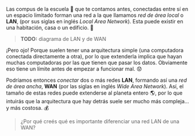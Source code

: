 Las compus de la escuela :school: que te contamos antes, conectadas entre sí en un espacio limitado forman una red a la que llamamos _red de área local_ o **LAN**, (por sus siglas en inglés _Local Area Network_). Esta puede existir en una habitación, casa o un edificio. :office: 

> **TODO:** diagrama de LAN y de WAN

¡Pero ojo! Porque suelen tener una arquitectura simple (una computadora conectada directamente a otra), por lo que extenderla implica que hayan muchas computadoras por las que tienen que pasar los datos. Obviamente eso tiene un límite antes de empezar a funcionar mal. :worried:

Podríamos entonces _conectar_ dos o más redes **LAN**, formando así una _red de área ancha_, **WAN** (por las siglas en inglés _Wide Area Network_). Así, el tamaño de estas redes puede extenderse al planeta entero :earth_americas:, por lo que intuirás que la arquitectura que hay detrás suele ser mucho más compleja... y más costosa. :moneybag:

> ¿Por qué creés qué es importante diferenciar una red LAN de una WAN?
